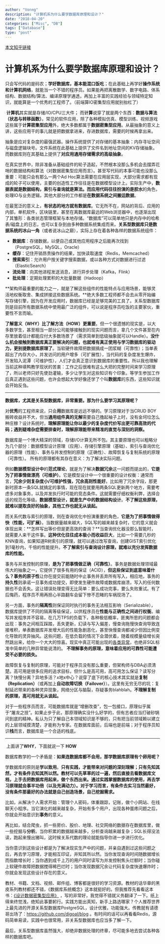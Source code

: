 ```yaml
---
author: "Vonng"
description: "计算机系为什么要学数据库原理和设计？"
date: "2018-04-20"
categories: ["Misc", "DB"]
tags: ["Database"]
type: "post"
---
```


[本文知乎链接](https://www.zhihu.com/question/273489729/answer/377084748)

# 计算机系为什么要学数据库原理和设计？

​      只会写代码的是码农；**学好数据库，基本能混口饭吃**；在此基础上再学好**操作系统和计算机网络**，就能当一个不错的程序员。如果能再把离散数学、数字电路、体系结构、数据结构/算法、编译原理学通透，再加上丰富的实践经验与领域特定知识，就能算是一个优秀的工程师了。（前端算IO密集型应用就别抬杠了）

​        **计算机**其实就是存储/IO/CPU三大件； 而**计算**说穿了就是两个东西：**数据与算法（状态与转移函数）**。常见的软件应用，除了各种模拟仿真、模型训练、视频游戏这些属于**计算密集型应用**外，绝大多数都属于**数据密集型应用**。从最抽象的意义上讲，这些应用干的事儿就是把数据拿进来，存进数据库，需要的时候再拿出来。

​	抽象是应对复杂度的最强武器。操作系统提供了对存储的基本抽象：内存寻址空间与磁盘逻辑块号。文件系统在此基础上提供了文件名到地址空间的KV存储抽象。而数据库则在其基础上提供了**对应用通用存储需求的高级抽象**。

​        在真实世界中，除非准备从基础组件的轮子造起，不然根本没那么多机会去摆弄花哨的数据结构和算法（对数据密集型应用而言）。甚至写代码的本事可能也没那么重要：可能只会有那么一两个Ad Hoc算法需要在应用层实现，大部分需求都有现成的轮子可以使用，主要的创造性工作往往是在数据模型设计上。实际生产中，**数据表就是数据结构，索引与查询就是算法。**而应用代码往往扮演的是**胶水**的角色，处理IO与业务逻辑，其他大部分的工作都是**在数据系统之间搬运数据**。

​	在最宽泛的意义上，**有状态的地方就有数据库**。它无所不在，网站的背后、应用的内部，单机软件，区块链里，甚至在离数据库最远的Web浏览器中，也逐渐出现了其雏形：各类状态管理框架与本地存储。“数据库”可以简单地只是内存中的哈希表/磁盘上的日志，也可以复杂到由多种数据系统集成而来。**关系型数据库只是数据系统的冰山一角**（或者说冰山之巅），实际上存在着各种各样的数据系统组件：

- **数据库**：存储数据，以便自己或其他应用程序之后能再次找到（PostgreSQL，MySQL，Oracle）
- **缓存**：记住开销昂贵操作的结果，加快读取速度（Redis，Memcached）
- **搜索索引**：允许用户按关键字搜索数据，或以各种方式对数据进行过滤（ElasticSearch）
- **流处理**：向其他进程发送消息，进行异步处理（Kafka，Flink）
- **批处理**：定期处理累积的大批量数据（Hadoop）

​        **架构师最重要的能力之一，就是了解这些组件的性能特点与应用场景，能够灵活地权衡取舍、集成拼接这些数据系统。**绝大多数工程师都不会去从零开始编写存储引擎，因为在开发应用时，数据库已经是足够完美的工具了。关系型数据库则是目前所有数据系统中使用最广泛的组件，可以说是程序员吃饭的主要家伙，重要性不言而喻。

​	**了解意义（WHY）比了解方法（HOW）更重要**。但一个很遗憾的现实是，以大多数学生，甚至相当一部分公司能够接触到的现实问题而言，拿几个文件甚至在内存里放着估计都能应付大多数场景了（需求简单到低级抽象就可以Handle）。**没什么机会接触到数据库真正要解决的问题，也就难有真正使用与学习数据库的驱动力，更别提数据库原理了**。当软硬件故障把数据搞成一团浆糊（可靠性）；当单表超出了内存大小，并发访问的用户增多（可扩展性），当代码的复杂度发生爆炸，开发陷入泥潭（可维护性），人们才会真正意识到数据库的重要性。所以我也理解当前这种填鸭教学现状的苦衷：工作之后很难有这么大把的完整时间来学习原理了，所以老师只好先使劲灌输，多少让学生对这些知识有个印象。等学生参加工作后真正遇到这些问题，也许会想起大学好像还学了个叫**数据库**的东西，这些知识就会开始反刍。

----------------

​	**数据库，尤其是关系型数据库，非常重要。那为什么要学习其原理呢？**

​        对**优秀**的工程师来说，只会**用**数据库是远远不够的。学习原理对于当CRUD BOY搬砖收益并不大，但当**通用组件真的无解**需要自己撸起袖子上时，没有金坷垃怎么种庄稼？设计系统时，**理解原理能让你以最少的复杂度代价写出更可靠高效的代码；遇到疑难杂症需要排查时，理解原理能带来精准的直觉与深刻的洞察。**

​	数据库是一个博大精深的领域，存储I/O计算无所不包。其主要原理也可以粗略分为几个部分：数据模型设计原理（应用）、存储引擎原理（基础）、索引与查询优化器的原理（性能）、事务与并发控制的原理（正确性）、故障恢复与复制系统的原理（可靠性）。	所有的原理都有其存在意义：为了解决实际问题。

​	例如**数据模型设计中**的**范式理论**，就是为了解决**数据冗余**这一问题而提出的，**它是为了把事情做漂亮（可维护）**。它是模型设计中一个很重要的设计权衡：通常而言，**冗余少则复杂度小/可维护性强，冗余高则性能好**。比如用了冗余字段，那更新时原本一条SQL就搞定的事情，现在现在就要用两条SQL更新两个地方，需要考虑多对象事务，以及并发执行时可能的竞态条件。这就需要仔细权衡利弊，选择合适的规范化等级。**数据模型设计，就是生产中的数据结构设计**。**不了解这些原理，就难以提取良好的抽象，其他工作也就无从谈起。**

​	而关系代数与索引的原理，则在查询优化中扮演重要的角色，**它是为了把事情做得快（性能，可扩展）**。当数据量越来越大，SQL写的越来越复杂时，它的意义就会体现出来：**怎样写出等价但是更高效的查询？**当查询优化器没那么智能时，就需要人来干这件事。**这种优化往往成本极小而收益巨大**，比如一个需要几秒的KNN查询，如果知道R树索引的原理，就可以通过改写查询，创建GIST索引优化到1毫秒内，千倍的性能提升。**不了解索引与查询设计原理，就难以充分发挥数据库的性能。**​	

​	事务与并发控制的原理，**是为了把事情做正确（可靠性）**。事务是数据处理领域最伟大的抽象之一，它提供了很多有用的保证（ACID），**但这些保证到底意味着什么？**事务的**原子性**让你在提交前能随时中止事务并丢弃所有写入，相应地，事务的**持久性**则承诺一旦事务成功提交，即使发生硬件故障或数据库崩溃，写入的任何数据也不会丢失。这让错误处理变得无比简单：要么成功完事，要么失败重试。有了后悔药，程序员不用再担心半路翻车会留下惨不忍睹的车祸现场了。

​	另一方面，事务的**隔离性**则保证同时执行的事务无法相互影响（Serializable）， 数据库提供了不同的隔离等级保证，以供程序员在**性能与正确性之间进行权衡**。编写并发程序并不容易，在几万TPS的负载下，各种极低概率，匪夷所思的问题都会出现：事务之间相互踩踏，丢失更新，幻读与写入偏差，慢查询拖慢快查询导致连接堆积，单表数据库并发增大后的性能急剧恶化，甚至快慢查询都减少但因比例变化导致的灵异抽风。这些问题，在低负载的情况下会潜伏着，随着规模量级增长突然跳出来，给你一个大大的惊喜。现实中真正可能出现的[各类异常](https://github.com/ept/hermitage)，也绝非SQL标准中简单的几种异常能说清的。 **不理解事务的原理，意味着应用的可靠性可能遭受不必要的损失。**

​	故障恢复与复制的原理，可能对于程序员没有那么重要，但架构师与DBA必须清楚。高可用是很多应用的追求目标，但什么是高可用，高可用怎么保证？读写分离？快慢分离？异地多活？x地x中心？说穿了底下的核心技术其实就是**复制（Replication）**（或再加上**自动故障切换（Failover）**）。这里有无穷无尽的坑：复制延迟带来的各种灵异现象，网络分区与脑裂，存疑事务blahblah。**不理解复制的原理，高可用就无从谈起。**

​	对于一些程序员而言，可能数据库就是“增删改查”，包一包接口，原理似乎属于“屠龙之技”。如果止步于此，那原理确实没什么好学的，但有志者应当打破砂锅问到底的精神。私认为只了解自己本领域知识是不够的，只有把当前领域赖以建立的上层领域摸清楚，才能称为专家。在数据库面前，后端也是前端；对于程序员知识**栈**而言，数据库是一个合适的栈底。

------------------

​	上面讲了**WHY**，下面就说一下 **HOW** 

​        数据库教学的一个矛盾是：**如果连数据库都不会用，那学数据库原理有个卵用呢？** 

​        学数据库的原则是**学以致用**。**只有实践，才能带来对问题的深刻理解；只有先知其然，才有条件去知其所以然。**教材可以先草草的过一遍，然后直接去看数据库文档，上手去把数据库用起来，做个东西出来。通过实践掌握数据库的使用，再去学习原理就会事半功倍（以及充满动力）。对于学习而言，有条件去实习当然最好，没有条件那最好的办法就是**自己创造场景，自己挖掘需求。**

​       比如，从解决个人需求开始：管理个人密码，体重跟踪，记账，做个小网站、在线聊天小程序。当它演化的越来越复杂，开始有多个用户，出现各种蛋疼问题之后，你就会开始意识到**事务**的意义。

​        再比如，结合爬虫，抓一些房价、股价、地理、社交网络的数据存在数据库里，做一些挖掘与**分析**。当你积累的数据越来越多，分析查询越来越复杂；SQL长得没法读，跑起来慢出猪叫，这时候关系代数的理论就能指导你进一步进行优化。

​        当你意识到这些设计都是为了解决现实生产中的问题，并亲自遇到过这些问题之后，再去学习原理，才能相互印证，并知其所以然。当你发现查询时间随数据增长而指数增长时；当你遇到成千上万的用户同时读写为并发控制焦头烂额时；当你碰上软硬件故障把数据搅得稀巴烂时；当你发现数据冗余让代码复杂度快速爆炸时；你就会发现这些设计存在的意义。   

​        教材、书籍、文档、视频、邮件组、博客都是很好的学习资源。教材的话华章的黑皮系列教材都还不错，《数据库系统概念》这本就挺好的。但我推荐先看看这本书：[《设计数据密集型应用》](https://github.com/Vonng/ddia) ，写的非常好，我觉得不错就义务翻译了一下。纸上得来终觉浅，绝知此事要躬行。实践方能出真知，新手上路选哪家？个人推荐世界上最先进的开源关系型数据库PostgreSQL，设计优雅，功能强大。传教就有请德哥出场了：https://github.com/digoal/blog 。有时间的话可以再看看Redis，源码简单易读，实践中也很常用，非关系型数据库也应当多了解一下。

​	最后，关系型数据库虽然强大，却绝非数据处理的终章，尽可能多地去尝试各种各样的数据库吧。



